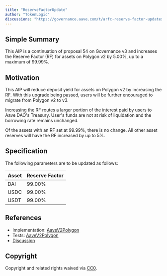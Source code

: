 ```yaml
---
title: "ReserveFactorUpdate"
author: "TokenLogic"
discussions: "https://governance.aave.com/t/arfc-reserve-factor-updates-polygon-aave-v2/13937/23?u=dd0sxx"
---
```


## Simple Summary

This AIP is a continuation of proposal 54 on Governance v3 and increases the Reserve Factor (RF) for assets on Polygon v2 by 5.00%, up to a maximum of 99.99%.

## Motivation

This AIP will reduce deposit yield for assets on Polygon v2 by increasing the RF. With this upgrade being passed, users will be further encouraged to migrate from Polygon v2 to v3.

Increasing the RF routes a larger portion of the interest paid by users to Aave DAO's Treasury. User's funds are not at risk of liquidation and the borrowing rate remains unchanged.

Of the assets with an RF set at 99.99%, there is no change. All other asset reserves will have the RF increased by up to 5%.

## Specification

The following parameters are to be updated as follows:

| Asset | Reserve Factor |
| ----- | -------------- |
| DAI   | 99.00%         |
| USDC  | 99.00%         |
| USDT  | 99.00%         |

## References

- Implementation: [AaveV2Polygon](https://github.com/bgd-labs/aave-proposals-v3/blob/main/src/20240429_AaveV2Polygon_ReserveFactorUpdate/AaveV2Polygon_ReserveFactorUpdate_20240429.sol)
- Tests: [AaveV2Polygon](https://github.com/bgd-labs/aave-proposals-v3/blob/main/src/20240429_AaveV2Polygon_ReserveFactorUpdate/AaveV2Polygon_ReserveFactorUpdate_20240429.t.sol)
- [Discussion](https://governance.aave.com/t/arfc-reserve-factor-updates-polygon-aave-v2/13937/23?u=dd0sxx)

## Copyright

Copyright and related rights waived via [CC0](https://creativecommons.org/publicdomain/zero/1.0/).
